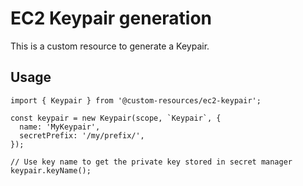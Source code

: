 # EC2 Keypair generation

This is a custom resource to generate a Keypair.

## Usage

    import { Keypair } from '@custom-resources/ec2-keypair';

    const keypair = new Keypair(scope, `Keypair`, {
      name: 'MyKeypair',
      secretPrefix: '/my/prefix/',
    });

    // Use key name to get the private key stored in secret manager
    keypair.keyName();
